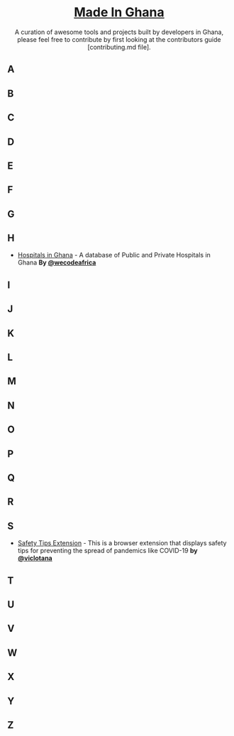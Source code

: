 <h1 align="center">
  <a href="https://acekyd.github.io/made-in-nigeria">
    Made In Ghana
  </a>
</h1>
<p align="center">A curation of awesome tools and projects built by developers in Ghana, please feel free to contribute by first looking at the contributors guide [contributing.md file].</p>

## <a name="A"> </a>A
## <a name="B"> </a>B
## <a name="C"> </a>C
## <a name="D"> </a>D
## <a name="E"> </a>E
## <a name="F"> </a>F
## <a name="G"> </a>G
## <a name="H"> </a>H


* [Hospitals in Ghana](github.com/wecodeafrica/hospitalsghana) - A database of Public and Private Hospitals in Ghana  **By [@wecodeafrica](https://github.com/wecodeafrica)**

## <a name="I"> </a>I
## <a name="J"> </a>J
## <a name="K"> </a>K
## <a name="L"> </a>L
## <a name="M"> </a>M
## <a name="N"> </a>N
## <a name="O"> </a>O
## <a name="P"> </a>P
## <a name="Q"> </a>Q
## <a name="R"> </a>R
## <a name="S"> </a>S

* [Safety Tips Extension](https://github.com/viclotana/SafetyTipsExtension) - This is a browser extension that displays safety tips for preventing the spread of pandemics like COVID-19 **by [@viclotana](https://twitter.com/viclotana)**

## <a name="T"> </a>T
## <a name="U"> </a>U
## <a name="V"> </a>V
## <a name="W"> </a>W
## <a name="X"> </a>X
## <a name="Y"> </a>Y
## <a name="Z"> </a>Z
